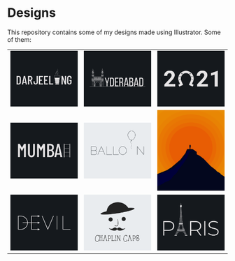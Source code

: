 # Designs
This repository contains some of my designs made using Illustrator.
Some of them:
<table>
    <tr>
      <td><img src="2020-12/png/31.12.2020.png"></td>
      <td><img src="2020-12/png/20.12.2020.png"></td>
      <td><img src="2021-01/png/01.01.2021.png"></td>
    </tr>
    <tr>
      <td><img src="2020-12/png/27.12.2020.png"></td>
      <td><img src="2020-11/png/22.11.2020.png"></td>
      <td><img src="2020-11/png/15.11.2020.png"></td>
    </tr>
    <tr>
      <td><img src="2020-12/png/10.12.2020.png"></td>
      <td><img src="2020-11/png/18.11.2020.png"></td>
      <td><img src="2020-12/png/18.12.2020.png"></td>
    </tr>
</table>
